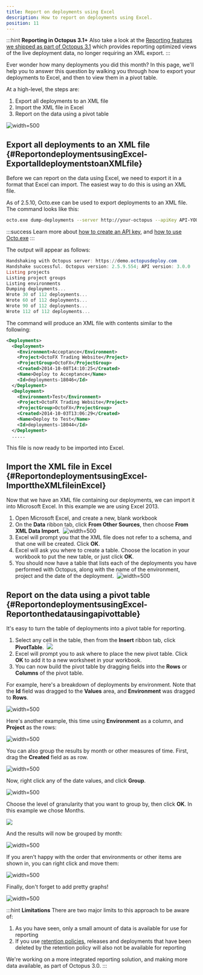 ```yaml
---
title: Report on deployments using Excel
description: How to report on deployments using Excel.
position: 11
---
```


:::hint
**Reporting in Octopus 3.1+**
Also take a look at the [Reporting features we shipped as part of Octopus 3.1](/docs/administration/reporting.md) which provides reporting optimized views of the live deployment data, no longer requiring an XML export.
:::

Ever wonder how many deployments you did this month? In this page, we'll help you to answer this question by walking you through how to export your deployments to Excel, and then to view them in a pivot table.

At a high-level, the steps are:

1. Export all deployments to an XML file
2. Import the XML file in Excel
3. Report on the data using a pivot table

![](/docs/images/3048153/3278122.png?effects=border-simple,blur-border,tape "width=500")

## Export all deployments to an XML file {#ReportondeploymentsusingExcel-ExportalldeploymentstoanXMLfile}

Before we can report on the data using Excel, we need to export it in a format that Excel can import. The easiest way to do this is using an XML file.

As of 2.5.10, Octo.exe can be used to export deployments to an XML file. The command looks like this:

```bash
octo.exe dump-deployments --server http://your-octopus --apiKey API-YOURAPIKEY1234 --filePath=Deployments.xml
```

:::success
Learn more about [how to create an API key](/docs/how-to/how-to-create-an-api-key.md), and [how to use Octo.exe](/docs/api-and-integration/octo.exe-command-line/index.md)
:::

The output will appear as follows:

```powershell
Handshaking with Octopus server: https://demo.octopusdeploy.com
Handshake successful. Octopus version: 2.5.9.554; API version: 3.0.0
Listing projects
Listing project groups
Listing environments
Dumping deployments...
Wrote 30 of 112 deployments...
Wrote 60 of 112 deployments...
Wrote 90 of 112 deployments...
Wrote 112 of 112 deployments...
```

The command will produce an XML file with contents similar to the following:

```xml
<Deployments>
  <Deployment>
    <Environment>Acceptance</Environment>
    <Project>OctoFX Trading Website</Project>
    <ProjectGroup>OctoFX</ProjectGroup>
    <Created>2014-10-08T14:10:25</Created>
    <Name>Deploy to Acceptance</Name>
    <Id>deployments-18046</Id>
  </Deployment>
  <Deployment>
    <Environment>Test</Environment>
    <Project>OctoFX Trading Website</Project>
    <ProjectGroup>OctoFX</ProjectGroup>
    <Created>2014-10-03T13:06:29</Created>
    <Name>Deploy to Test</Name>
    <Id>deployments-18044</Id>
  </Deployment>
  .....
```

This file is now ready to be imported into Excel.

## Import the XML file in Excel {#ReportondeploymentsusingExcel-ImporttheXMLfileinExcel}

Now that we have an XML file containing our deployments, we can import it into Microsoft Excel. In this example we are using Excel 2013.

1. Open Microsoft Excel, and create a new, blank workbook
2. On the **Data** ribbon tab, click **From Other Sources**, then choose **From XML Data Import**. 
![](/docs/images/3048153/3278132.png "width=500")
3. Excel will prompt you that the XML file does not refer to a schema, and that one will be created. Click **OK**.
4. Excel will ask you where to create a table. Choose the location in your workbook to put the new table, or just click **OK**.
5. You should now have a table that lists each of the deployments you have performed with Octopus, along with the name of the environment, project and the date of the deployment. 
![](/docs/images/3048153/3278131.png "width=500")

## Report on the data using a pivot table {#ReportondeploymentsusingExcel-Reportonthedatausingapivottable}

It's easy to turn the table of deployments into a pivot table for reporting.

1. Select any cell in the table, then from the **Insert** ribbon tab, click **PivotTable**. 
![](/docs/images/3048153/3278130.png)
2. Excel will prompt you to ask where to place the new pivot table. Click **OK** to add it to a new worksheet in your workbook.
3. You can now build the pivot table by dragging fields into the **Rows** or **Columns** of the pivot table.

For example, here's a breakdown of deployments by environment. Note that the **Id** field was dragged to the **Values** area, and **Environment** was dragged to **Rows**.

![](/docs/images/3048153/3278129.png "width=500")

Here's another example, this time using **Environment** as a column, and **Project** as the rows:

![](/docs/images/3048153/3278128.png "width=500")

You can also group the results by month or other measures of time. First, drag the **Created** field as as row.

![](/docs/images/3048153/3278127.png "width=500")

Now, right click any of the date values, and click **Group**.

![](/docs/images/3048153/3278126.png "width=500")

Choose the level of granularity that you want to group by, then click **OK**. In this example we chose Months.

![](/docs/images/3048153/3278125.png)

And the results will now be grouped by month:

![](/docs/images/3048153/3278124.png "width=500")

If you aren't happy with the order that environments or other items are shown in, you can right click and move them:

![](/docs/images/3048153/3278123.png "width=500")

Finally, don't forget to add pretty graphs!

![](/docs/images/3048153/3278122.png "width=500")

:::hint
**Limitations**
There are two major limits to this approach to be aware of:

1. As you have seen, only a small amount of data is available for use for reporting
2. If you use [retention policies](/docs/administration/retention-policies/index.md), releases and deployments that have been deleted by the retention policy will also not be available for reporting

We're working on a more integrated reporting solution, and making more data available, as part of Octopus 3.0.
:::
